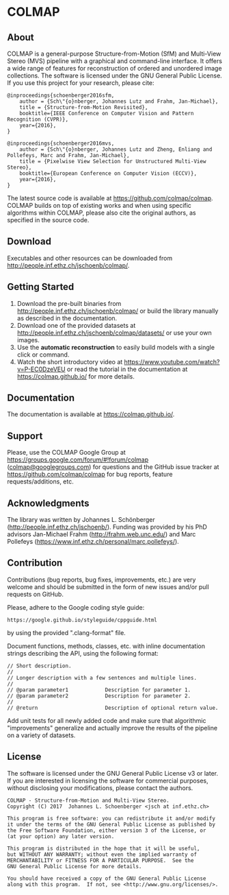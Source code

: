COLMAP
======

About
-----

COLMAP is a general-purpose Structure-from-Motion (SfM) and Multi-View Stereo
(MVS) pipeline with a graphical and command-line interface. It offers a wide
range of features for reconstruction of ordered and unordered image collections.
The software is licensed under the GNU General Public License. If you use this
project for your research, please cite:

    @inproceedings{schoenberger2016sfm,
        author = {Sch\"{o}nberger, Johannes Lutz and Frahm, Jan-Michael},
        title = {Structure-from-Motion Revisited},
        booktitle={IEEE Conference on Computer Vision and Pattern Recognition (CVPR)},
        year={2016},
    }

    @inproceedings{schoenberger2016mvs,
        author = {Sch\"{o}nberger, Johannes Lutz and Zheng, Enliang and Pollefeys, Marc and Frahm, Jan-Michael},
        title = {Pixelwise View Selection for Unstructured Multi-View Stereo},
        booktitle={European Conference on Computer Vision (ECCV)},
        year={2016},
    }

The latest source code is available at https://github.com/colmap/colmap. COLMAP
builds on top of existing works and when using specific algorithms within
COLMAP, please also cite the original authors, as specified in the source code.


Download
--------

Executables and other resources can be downloaded from
http://people.inf.ethz.ch/jschoenb/colmap/.


Getting Started
---------------

1. Download the pre-built binaries from
   http://people.inf.ethz.ch/jschoenb/colmap/ or build the library manually as
   described in the documentation.
2. Download one of the provided datasets at
   http://people.inf.ethz.ch/jschoenb/colmap/datasets/ or use your own images.
3. Use the **automatic reconstruction** to easily build models
   with a single click or command.
4. Watch the short introductory video at
   https://www.youtube.com/watch?v=P-EC0DzeVEU or read the tutorial
   in the documentation at https://colmap.github.io/ for more details.


Documentation
-------------

The documentation is available at https://colmap.github.io/.


Support
-------

Please, use the COLMAP Google Group at
https://groups.google.com/forum/#!forum/colmap (colmap@googlegroups.com) for
questions and the GitHub issue tracker at https://github.com/colmap/colmap for
bug reports, feature requests/additions, etc.


Acknowledgments
---------------

The library was written by Johannes L. Schönberger
(http://people.inf.ethz.ch/jschoenb/). Funding was provided by his PhD advisors
Jan-Michael Frahm (http://frahm.web.unc.edu/) and Marc Pollefeys
(https://www.inf.ethz.ch/personal/marc.pollefeys/).


Contribution
------------

Contributions (bug reports, bug fixes, improvements, etc.) are very welcome and
should be submitted in the form of new issues and/or pull requests on GitHub.

Please, adhere to the Google coding style guide:

    https://google.github.io/styleguide/cppguide.html

by using the provided ".clang-format" file.

Document functions, methods, classes, etc. with inline documentation strings
describing the API, using the following format:

    // Short description.
    //
    // Longer description with a few sentences and multiple lines.
    //
    // @param parameter1            Description for parameter 1.
    // @param parameter2            Description for parameter 2.
    //
    // @return                      Description of optional return value.

Add unit tests for all newly added code and make sure that algorithmic
"improvements" generalize and actually improve the results of the pipeline on a
variety of datasets.


License
-------

The software is licensed under the GNU General Public License v3 or later. If
you are interested in licensing the software for commercial purposes, without
disclosing your modifications, please contact the authors.

    COLMAP - Structure-from-Motion and Multi-View Stereo.
    Copyright (C) 2017  Johannes L. Schoenberger <jsch at inf.ethz.ch>

    This program is free software: you can redistribute it and/or modify
    it under the terms of the GNU General Public License as published by
    the Free Software Foundation, either version 3 of the License, or
    (at your option) any later version.

    This program is distributed in the hope that it will be useful,
    but WITHOUT ANY WARRANTY; without even the implied warranty of
    MERCHANTABILITY or FITNESS FOR A PARTICULAR PURPOSE.  See the
    GNU General Public License for more details.

    You should have received a copy of the GNU General Public License
    along with this program.  If not, see <http://www.gnu.org/licenses/>.
